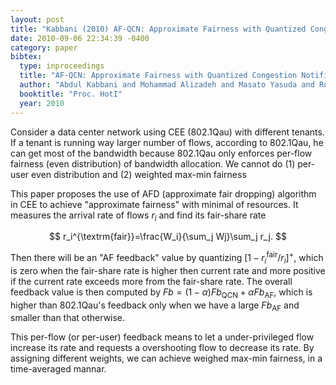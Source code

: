 ```yaml
---
layout: post
title: "Kabbani (2010) AF-QCN: Approximate Fairness with Quantized Congestion Notification for Multi-tenanted Data Centers (HotI)"
date: 2010-09-06 22:34:39 -0400
category: paper
bibtex:
  type: inproceedings
  title: "AF-QCN: Approximate Fairness with Quantized Congestion Notification for Multi-tenanted Data Centers"
  author: "Abdul Kabbani and Mohammad Alizadeh and Masato Yasuda and Rong Pan and and Balaji Prabhakar"
  booktitle: "Proc. HotI"
  year: 2010
---
```

Consider a data center network using CEE (802.1Qau) with different tenants. If a tenant is running way larger number of flows, according to 802.1Qau, he can get most of the bandwidth because 802.1Qau only enforces per-flow fairness (even distribution) of bandwidth allocation. We cannot do (1) per-user even distribution and (2) weighted max-min fairness

This paper proposes the use of AFD (approximate fair dropping) algorithm in CEE to achieve "approximate fairness" with minimal of resources. It measures the arrival rate of flows $r_i$ and find its fair-share rate

$$ r_i^{\textrm{fair}}=\frac{W_i}{\sum_j Wj}\sum_j r_j. $$

Then there will be an "AF feedback" value by quantizing $[1-r_i^{\textrm{fair}}/r_i]^+$, which is zero when the fair-share rate is higher then current rate and more positive if the current rate exceeds more from the fair-share rate. The overall feedback value is then computed by $Fb=(1-\alpha)Fb_{\textrm{QCN}}+\alpha Fb_{\textrm{AF}}$, which is higher than 802.1Qau's feedback only when we have a large $Fb_{\textrm{AF}}$ and smaller than that otherwise.

This per-flow (or per-user) feedback means to let a under-privileged flow increase its rate and requests a overshooting flow to decrease its rate. By assigning different weights, we can achieve weighed max-min fairness, in a time-averaged mannar.

